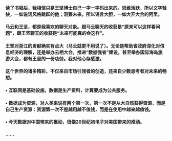 ####  读了书稿后，我相信只是王坚博士自己一字一字码出来的。思维活跃，所以文字轻快，一如说话风格跳跃的他；洞察未来，所以语言大胆，一如大开大合的阿里。
####  马云和王坚，都是我喜欢的聊天对象。跟马云聊天的收获是“原来可以这样看问题”，跟王坚聊天的收获是“未来可能真的会这样”。
#### 王坚对浙江的贡献确实有点大（马云就更不用说了）。无论是帮助省政府深化对信息经济的理解，还是举办云栖大会，推进“数据强省”建设，甚至举办国际海岛旅游大会，都有王坚的一份功劳。我对他心存感激。
#### 这个世界的诸多精彩，不仅来自市场引领者的创造，还来自少数思考者对未来的畅想。
#### • 互联网是基础设施，数据是生产资料，计算要成为公共服务。
#### • 数据成为资源，对人类来说有两个第一次，第一次不是从大自然获得资源，而是自己生产资源：资源第一次不是越用越不值钱，而是在使用中越来越值钱。
#### • 今天数据对中国带来的推动，很像20世纪初电子对美国带来的推动。
#### ......
